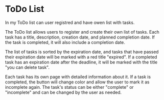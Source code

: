 
# ToDo List

In my ToDo list can user registred and have owen list 
with tasks.

The ToDo list allows users to register and create their own list of tasks. Each task has a title, description, creation date, and planned completion date. If the task is completed, it will also include a completion date.

The list of tasks is sorted by the expiration date, and tasks that have passed their expiration date will be marked with a red title "expired". If a completed task has an expiration date after the deadline, it will be marked with the title "you can delete task".

Each task has its own page with detailed information about it. If a task is completed, the button will change color and allow the user to mark it as incomplete again. The task's status can be either "complete" or "incomplete" and can be changed by the user as needed.
